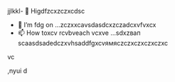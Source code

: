 jjlkkl- 👋 Higdfzcxzczxcdsc
- 🌱 I’m fdg on ...zczxxcаvsdasdcxzczadcxvfvxcx
- 📫 How toxcv rcvbveach vcxve ...sdxzвап
scaasdsadedczxvhsaddfgxcvямясzczxczxczxczxc
<!---hgsadfgdfsadsaxcvvcb
makarovaoolha/makarovaoolячсчha is a ✨ special ✨ repository becauxzcxzcbxcvse idsts `REAzvbwDME.md` (this file) appears on your GitHvcxvxczxcub profile.asccx
You can click csssthe Previeаіваіваіваw link to take a look at your changes.asdasdazxcs
--->vc
,nyui
d
